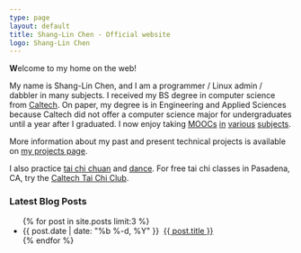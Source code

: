 ```yaml
---
type: page
layout: default
title: Shang-Lin Chen - Official website
logo: Shang-Lin Chen
---
```


**W**elcome to my home on the web! 

My name is Shang-Lin Chen, and I am a programmer / Linux admin / dabbler in many subjects. I received my BS degree in computer science from [Caltech](http://caltech.edu). On paper, my degree is in Engineering and Applied Sciences because Caltech did not offer a computer science major for undergraduates until a year after I graduated. I now enjoy taking [MOOCs](https://en.wikipedia.org/wiki/Massive_open_online_course) [in](https://www.coursera.org) [various](https://www.udacity.com) [subjects](https://edx.org).

More information about my past and present technical projects is available on [my projects page]({{site.baseurl}}/projects/).

I also practice [tai chi chuan](http://taijitips.com) and [dance]({{site.baseurl}}/dance/). For free tai chi classes in Pasadena, CA, try the [Caltech Tai Chi Club](http://www.its.caltech.edu/~dotaichi/).

<h3>Latest Blog Posts</h3>
<ul class="post-list">
{% for post in site.posts limit:3 %}
<li><span class="post-meta">{{ post.date | date: "%b %-d, %Y" }}</span>&nbsp;
<a class="post-link" href="{{ post.url | prepend: site.baseurl }}">{{ post.title }}</a>&nbsp;</li>
{% endfor %}
</ul>
